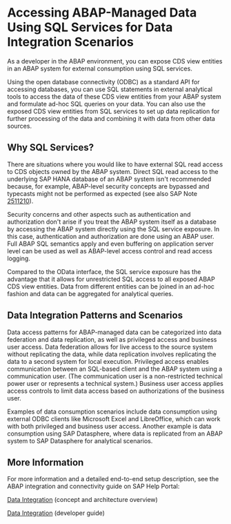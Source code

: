 <!-- loio4082fe1b66164eeb8aa41192166526af -->

# Accessing ABAP-Managed Data Using SQL Services for Data Integration Scenarios

As a developer in the ABAP environment, you can expose CDS view entities in an ABAP system for external consumption using SQL services.

Using the open database connectivity \(ODBC\) as a standard API for accessing databases, you can use SQL statements in external analytical tools to access the data of these CDS view entities from your ABAP system and formulate ad-hoc SQL queries on your data. You can also use the exposed CDS view entities from SQL services to set up data replication for further processing of the data and combining it with data from other data sources.



<a name="loio4082fe1b66164eeb8aa41192166526af__section_jmw_lw4_vzb"/>

## Why SQL Services?

There are situations where you would like to have external SQL read access to CDS objects owned by the ABAP system. Direct SQL read access to the underlying SAP HANA database of an ABAP system isn't recommended because, for example, ABAP-level security concepts are bypassed and typecasts might not be performed as expected \(see also SAP Note [2511210](https://me.sap.com/notes/2511210)\).

Security concerns and other aspects such as authentication and authorization don't arise if you treat the ABAP system itself as a database by accessing the ABAP system directly using the SQL service exposure. In this case, authentication and authorization are done using an ABAP user. Full ABAP SQL semantics apply and even buffering on application server level can be used as well as ABAP-level access control and read access logging.

Compared to the OData interface, the SQL service exposure has the advantage that it allows for unrestricted SQL access to all exposed ABAP CDS view entities. Data from different entities can be joined in an ad-hoc fashion and data can be aggregated for analytical queries.



<a name="loio4082fe1b66164eeb8aa41192166526af__section_klk_3jn_c1c"/>

## Data Integration Patterns and Scenarios

Data access patterns for ABAP-managed data can be categorized into data federation and data replication, as well as privileged access and business user access. Data federation allows for live access to the source system without replicating the data, while data replication involves replicating the data to a second system for local execution. Privileged access enables communication between an SQL-based client and the ABAP system using a communication user. \(The communication user is a non-restricted technical power user or represents a technical system.\) Business user access applies access controls to limit data access based on authorizations of the business user.

Examples of data consumption scenarios include data consumption using external ODBC clients like Microsoft Excel and LibreOffice, which can work with both privileged and business user access. Another example is data consumption using SAP Datasphere, where data is replicated from an ABAP system to SAP Datasphere for analytical scenarios.



<a name="loio4082fe1b66164eeb8aa41192166526af__section_vhm_zn2_ldc"/>

## More Information

For more information and a detailed end-to-end setup description, see the ABAP integration and connectivity guide on SAP Help Portal:

[Data Integration](https://help.sap.com/docs/abap-cloud/abap-integration-connectivity/data-integration) \(concept and architecture overview\)

[Data Integration](https://help.sap.com/docs/abap-cloud/abap-integration-connectivity/data-integration-84537caeb611420b9f3435efce209ef7) \(developer guide\)

